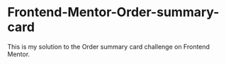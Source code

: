 # Frontend-Mentor-Order-summary-card
This is my solution to the Order summary card challenge on Frontend Mentor.
